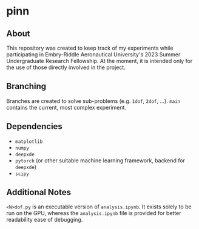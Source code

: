 # pinn

## About
This repository was created to keep track of my experiments while participating in Embry-Riddle Aeronautical University's 2023 Summer Undergraduate Research Fellowship. At the moment, it is intended only for the use of those directly involved in the project.

## Branching
Branches are created to solve sub-problems (e.g. `1dof`, `2dof`, ...). `main` contains the current, most complex experiment.

## Dependencies
- `matplotlib`
- `numpy`
- `deepxde`
- `pytorch` (or other suitable machine learning framework, backend for `deepxde`)
- `scipy`

## Additional Notes
`<N>dof.py` is an executable version of `analysis.ipynb`. It exists solely to be run on the GPU, whereas the `analysis.ipynb` file is provided for better readability ease of debugging.
